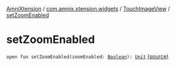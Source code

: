 [AmniXtension](../../index.md) / [com.amnix.xtension.widgets](../index.md) / [TouchImageView](index.md) / [setZoomEnabled](./set-zoom-enabled.md)

# setZoomEnabled

`open fun setZoomEnabled(zoomEnabled: `[`Boolean`](https://kotlinlang.org/api/latest/jvm/stdlib/kotlin/-boolean/index.html)`): `[`Unit`](https://kotlinlang.org/api/latest/jvm/stdlib/kotlin/-unit/index.html) [(source)](https://github.com/AmniX/AmniXTension/tree/master/AmniXtension/src/main/java/com/amnix/xtension/widgets/TouchImageView.java#L207)